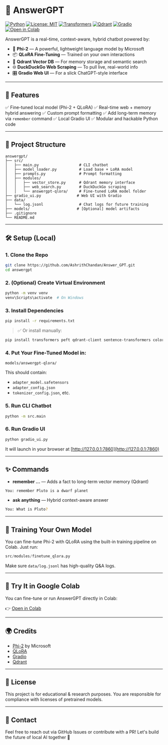 # 🤖 AnswerGPT

[![Python](https://img.shields.io/badge/Python-3.10%2B-blue?logo=python)](https://www.python.org/)
[![License: MIT](https://img.shields.io/badge/License-MIT-green.svg)](LICENSE)
[![Transformers](https://img.shields.io/badge/HuggingFace-Transformers-yellow?logo=huggingface)](https://huggingface.co/docs/transformers/index)
[![Qdrant](https://img.shields.io/badge/VectorDB-Qdrant-orange?logo=qdrant)](https://qdrant.tech/)
[![Gradio](https://img.shields.io/badge/UI-Gradio-blueviolet?logo=gradio)](https://gradio.app/)
[![Open in Colab](https://colab.research.google.com/assets/colab-badge.svg)](https://colab.research.google.com/drive/1mxORNmsuDNtbxC4F8_iGElgZVzN7W1hY)


AnswerGPT is a real-time, context-aware, hybrid chatbot powered by:

- 🧠 **Phi-2** — A powerful, lightweight language model by Microsoft
- 📦 **QLoRA Fine-Tuning** — Trained on your own interactions
- 💾 **Qdrant Vector DB** — For memory storage and semantic search
- 🌐 **DuckDuckGo Web Scraping** — To pull live, real-world info
- 🎛️ **Gradio Web UI** — For a slick ChatGPT-style interface

---

## 🚀 Features

✅ Fine-tuned local model (Phi-2 + QLoRA)
✅ Real-time web + memory hybrid answering
✅ Custom prompt formatting
✅ Add long-term memory via `remember` command
✅ Local Gradio UI
✅ Modular and hackable Python code

---

## 🧱 Project Structure

```
answergpt/
├── src/
│   ├── main.py                  # CLI chatbot
│   ├── model_loader.py          # Load base + LoRA model
│   ├── prompts.py               # Prompt formatting
│   ├── modules/
│   │   ├── vector_store.py      # Qdrant memory interface
│   │   ├── web_search.py        # DuckDuckGo scraping
│   │   └── answergpt-qlora/     # Fine-tuned LoRA model folder
├── gradio_ui.py                # Web UI with Gradio
├── data/
│   └── log.jsonl                # Chat logs for future training
├── models/                     # [Optional] model artifacts
├── .gitignore
└── README.md
```

---

## 🛠️ Setup (Local)

### 1. Clone the Repo
```bash
git clone https://github.com/AshrithChandan/Answer_GPT.git
cd answergpt
```

### 2. (Optional) Create Virtual Environment
```bash
python -m venv venv
venv\Scripts\activate  # On Windows
```

### 3. Install Dependencies
```bash
pip install -r requirements.txt
```
> ✅ Or install manually:
```bash
pip install transformers peft qdrant-client sentence-transformers colorama gradio duckduckgo-search
```

### 4. Put Your Fine-Tuned Model in:
```
models/answergpt-qlora/
```
This should contain:
- `adapter_model.safetensors`
- `adapter_config.json`
- `tokenizer_config.json`, etc.

### 5. Run CLI Chatbot
```bash
python -m src.main
```

### 6. Run Gradio UI
```bash
python gradio_ui.py
```
It will launch in your browser at [http://127.0.0.1:7860](http://127.0.0.1:7860)

---

## ✨ Commands

- **remember ...** — Adds a fact to long-term vector memory (Qdrant)
```bash
You: remember Pluto is a dwarf planet
```
- **ask anything** — Hybrid context-aware answer
```bash
You: What is Pluto?
```

---

## 🧠 Training Your Own Model

You can fine-tune Phi-2 with QLoRA using the built-in training pipeline on Colab. Just run:
```python
src/modules/finetune_qlora.py
```
Make sure `data/log.jsonl` has high-quality Q&A logs.

---
## 🧪 Try It in Google Colab

You can fine-tune or run AnswerGPT directly in Colab:

👉 [Open in Colab](https://colab.research.google.com/drive/1mxORNmsuDNtbxC4F8_iGElgZVzN7W1hY)

---
## 🌍 Credits
- [Phi-2](https://huggingface.co/microsoft/phi-2) by Microsoft
- [QLoRA](https://arxiv.org/abs/2305.14314)
- [Gradio](https://gradio.app/)
- [Qdrant](https://qdrant.tech)

---

## 📄 License
This project is for educational & research purposes. You are responsible for compliance with licenses of pretrained models.

---

## 💬 Contact
Feel free to reach out via GitHub Issues or contribute with a PR! Let's build the future of local AI together 🚀

